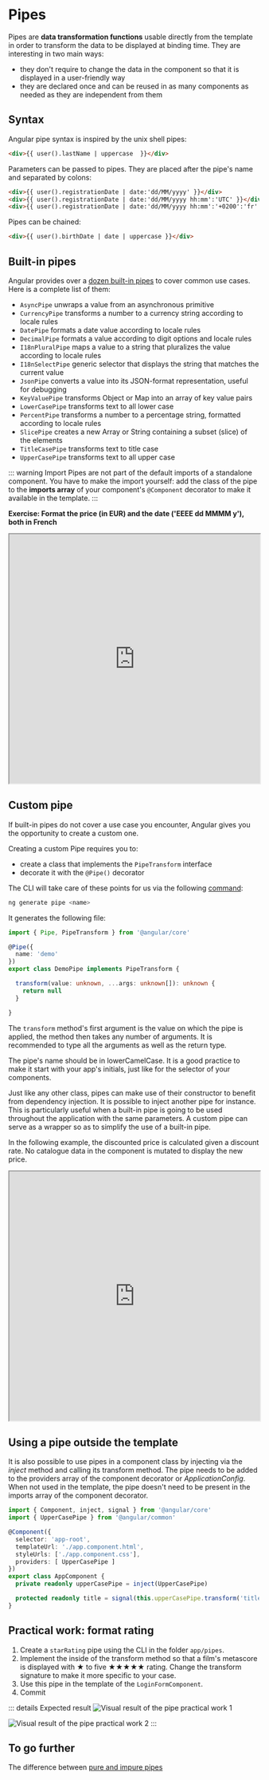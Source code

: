 # Pipes

Pipes are **data transformation functions** usable directly from the template in order to transform the data to be displayed at binding time. They are interesting in two main ways:
- they don't require to change the data in the component so that it is displayed in a user-friendly way
- they are declared once and can be reused in as many components as needed as they are independent from them

## Syntax

Angular pipe syntax is inspired by the unix shell pipes:

```html
<div>{{ user().lastName | uppercase  }}</div>
```

Parameters can be passed to pipes. They are placed after the pipe's name and separated by colons:

```html
<div>{{ user().registrationDate | date:'dd/MM/yyyy' }}</div>
<div>{{ user().registrationDate | date:'dd/MM/yyyy hh:mm':'UTC' }}</div>
<div>{{ user().registrationDate | date:'dd/MM/yyyy hh:mm':'+0200':'fr' }}</div>
```

Pipes can be chained:
```html
<div>{{ user().birthDate | date | uppercase }}</div>
```

## Built-in pipes

Angular provides over a [dozen built-in pipes](https://angular.dev/api?type=pipe) to cover common use cases. Here is a complete list of them:
- `AsyncPipe` unwraps a value from an asynchronous primitive
- `CurrencyPipe` transforms a number to a currency string according to locale rules
- `DatePipe` formats a date value according to locale rules
- `DecimalPipe` formats a value according to digit options and locale rules
- `I18nPluralPipe` maps a value to a string that pluralizes the value according to locale rules
- `I18nSelectPipe` generic selector that displays the string that matches the current value
- `JsonPipe` converts a value into its JSON-format representation, useful for debugging
- `KeyValuePipe` transforms Object or Map into an array of key value pairs
- `LowerCasePipe` transforms text to all lower case
- `PercentPipe` transforms a number to a percentage string, formatted according to locale rules
- `SlicePipe` creates a new Array or String containing a subset (slice) of the elements
- `TitleCasePipe` transforms text to title case
- `UpperCasePipe` transforms text to all upper case

::: warning Import
Pipes are not part of the default imports of a standalone component. You have to make the import yourself: add the class of the pipe to the **imports array** of your component's `@Component` decorator to make it available in the template.
:::

**Exercise: Format the price (in EUR) and the date ('EEEE dd MMMM y'), both in French**
<iframe height='500' width='100%' src="https://stackblitz.com/fork/github/ocunidee/atpw-builtin-pipe/tree/master?ctl=1&embed=1&file=src/app/app.component.html&hideNavigation=1&title=Built-in%20pipes"></iframe>

## Custom pipe

If built-in pipes do not cover a use case you encounter, Angular gives you the opportunity to create a custom one.

Creating a custom Pipe requires you to:
- create a class that implements the `PipeTransform` interface
- decorate it with the `@Pipe()` decorator

The CLI will take care of these points for us via the following [command](https://angular.dev/cli/generate/pipe):

```sh
ng generate pipe <name>
```

It generates the following file:
```ts
import { Pipe, PipeTransform } from '@angular/core'

@Pipe({
  name: 'demo'
})
export class DemoPipe implements PipeTransform {

  transform(value: unknown, ...args: unknown[]): unknown {
    return null
  }

}
```
The `transform` method's first argument is the value on which the pipe is applied, the method then takes any number of arguments. It is recommended to type all the arguments as well as the return type.

The pipe's name should be in lowerCamelCase. It is a good practice to make it start with your app's initials, just like for the selector of your components.

Just like any other class, pipes can make use of their constructor to benefit from dependency injection. It is possible to inject another pipe for instance. This is particularly useful when a built-in pipe is going to be used throughout the application with the same parameters. A custom pipe can serve as a wrapper so as to simplify the use of a built-in pipe.

In the following example, the discounted price is calculated given a discount rate. No catalogue data in the component is mutated to display the new price.

<iframe height='500' width='100%' src="https://stackblitz.com/fork/github/ocunidee/atpw-custom-pipe/tree/master?ctl=1&embed=1&file=src/app/discounted.pipe.ts&hideNavigation=1&title=Custom%20pipe"></iframe>

## Using a pipe outside the template

It is also possible to use pipes in a component class by injecting via the *inject* method and calling its transform method. The pipe needs to be added to the providers array of the component decorator or *ApplicationConfig*. When not used in the template, the pipe doesn't need to be present in the imports array of the component decorator.

```ts
import { Component, inject, signal } from '@angular/core'
import { UpperCasePipe } from '@angular/common'

@Component({
  selector: 'app-root',
  templateUrl: './app.component.html',
  styleUrls: ['./app.component.css'],
  providers: [ UpperCasePipe ]
})
export class AppComponent {
  private readonly upperCasePipe = inject(UpperCasePipe)

  protected readonly title = signal(this.upperCasePipe.transform('title'))
}
```
## Practical work: format rating
1. Create a `starRating` pipe using the CLI in the folder `app/pipes`.
2. Implement the inside of the transform method so that a film's metascore is displayed with ★ to five ★★★★★ rating. Change the transform signature to make it more specific to your case.
3. Use this pipe in the template of the `LoginFormComponent`.
4. Commit

::: details Expected result
![Visual result of the pipe practical work 1](../assets/visual-1.png)

![Visual result of the pipe practical work 2](../assets/visual-3.png)
:::

## To go further
The difference between [pure and impure pipes](https://medium.com/@ghoul.ahmed5/pure-vs-impure-pipe-in-angular-2152cf073e4d)